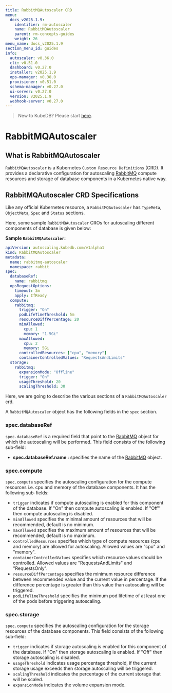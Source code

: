 ```yaml
---
title: RabbitMQAutoscaler CRD
menu:
  docs_v2025.1.9:
    identifier: rm-autoscaler
    name: RabbitMQAutoscaler
    parent: rm-concepts-guides
    weight: 26
menu_name: docs_v2025.1.9
section_menu_id: guides
info:
  autoscaler: v0.36.0
  cli: v0.51.0
  dashboard: v0.27.0
  installer: v2025.1.9
  ops-manager: v0.38.0
  provisioner: v0.51.0
  schema-manager: v0.27.0
  ui-server: v0.27.0
  version: v2025.1.9
  webhook-server: v0.27.0
---
```


> New to KubeDB? Please start [here](/docs/v2025.1.9/README).

# RabbitMQAutoscaler

## What is RabbitMQAutoscaler

`RabbitMQAutoscaler` is a Kubernetes `Custom Resource Definitions` (CRD). It provides a declarative configuration for autoscaling [RabbitMQ](https://www.rabbitmq.com/) compute resources and storage of database components in a Kubernetes native way.

## RabbitMQAutoscaler CRD Specifications

Like any official Kubernetes resource, a `RabbitMQAutoscaler` has `TypeMeta`, `ObjectMeta`, `Spec` and `Status` sections.

Here, some sample `RabbitMQAutoscaler` CROs for autoscaling different components of database is given below:

**Sample `RabbitMQAutoscaler`:**

```yaml
apiVersion: autoscaling.kubedb.com/v1alpha1
kind: RabbitMQAutoscaler
metadata:
  name: rabbitmq-autoscaler
  namespace: rabbit
spec:
  databaseRef:
    name: rabbitmq
  opsRequestOptions:
    timeout: 3m
    apply: IfReady
  compute:
    rabbitmq:
      trigger: "On"
      podLifeTimeThreshold: 5m
      resourceDiffPercentage: 20
      minAllowed:
        cpu: 1
        memory: "1.5Gi"
      maxAllowed:
        cpu: 2
        memory: 5Gi
      controlledResources: ["cpu", "memory"]
      containerControlledValues: "RequestsAndLimits"
  storage:
    rabbitmq:
      expansionMode: "Offline"
      trigger: "On"
      usageThreshold: 20
      scalingThreshold: 30
```

Here, we are going to describe the various sections of a `RabbitMQAutoscaler` crd.

A `RabbitMQAutoscaler` object has the following fields in the `spec` section.

### spec.databaseRef

`spec.databaseRef` is a required field that point to the [RabbitMQ](/docs/v2025.1.9/guides/rabbitmq/concepts/rabbitmq) object for which the autoscaling will be performed. This field consists of the following sub-field:

- **spec.databaseRef.name :** specifies the name of the [RabbitMQ](/docs/v2025.1.9/guides/rabbitmq/concepts/rabbitmq) object.

### spec.compute

`spec.compute` specifies the autoscaling configuration for the compute resources i.e. cpu and memory of the database components. It has the following sub-fields:

- `trigger` indicates if compute autoscaling is enabled for this component of the database. If "On" then compute autoscaling is enabled. If "Off" then compute autoscaling is disabled.
- `minAllowed` specifies the minimal amount of resources that will be recommended, default is no minimum.
- `maxAllowed` specifies the maximum amount of resources that will be recommended, default is no maximum.
- `controlledResources` specifies which type of compute resources (cpu and memory) are allowed for autoscaling. Allowed values are "cpu" and "memory".
- `containerControlledValues` specifies which resource values should be controlled. Allowed values are "RequestsAndLimits" and "RequestsOnly".
- `resourceDiffPercentage` specifies the minimum resource difference between recommended value and the current value in percentage. If the difference percentage is greater than this value than autoscaling will be triggered.
- `podLifeTimeThreshold` specifies the minimum pod lifetime of at least one of the pods before triggering autoscaling.

### spec.storage

`spec.compute` specifies the autoscaling configuration for the storage resources of the database components. This field consists of the following sub-field:

- `trigger` indicates if storage autoscaling is enabled for this component of the database. If "On" then storage autoscaling is enabled. If "Off" then storage autoscaling is disabled.
- `usageThreshold` indicates usage percentage threshold, if the current storage usage exceeds then storage autoscaling will be triggered.
- `scalingThreshold` indicates the percentage of the current storage that will be scaled.
- `expansionMode` indicates the volume expansion mode.
